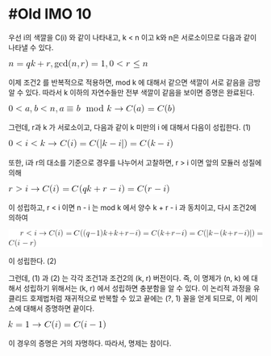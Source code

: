 # #Old IMO 10 #

우선 i의 색깔을 C(i) 와 같이 나타내고, k < n 이고 k와 n은 서로소이므로 다음과 같이 나타낼 수 있다.

![1](/woorim/imgs/37_1.gif)

이제 조건2 를 반복적으로 적용하면, mod k 에 대해서 같으면 색깔이 서로 같음을 금방 알 수 있다. 따라서 k 이하의 자연수들만
전부 색깔이 같음을 보이면 증명은 완료된다.

![2](/woorim/imgs/37_2.gif)

그런데, r과 k 가 서로소이고, 다음과 같이 k 미만의 i 에 대해서 다음이 성립한다. (1)

![3](/woorim/imgs/37_3.gif)

또한, i과 r의 대소를 기준으로 경우를 나누어서 고찰하면, r > i 이면 앞의 모듈러 성질에 의해

![4](/woorim/imgs/37_4.gif)

이 성립하고, r < i 이면 n - i 는 mod k 에서 양수 k + r - i 과 동치이고, 다시 조건2에 의하여 

![5](/woorim/imgs/37_5.gif)

이 성립한다. (2)

그런데, (1) 과 (2) 는 각각 조건1과 조건2의 (k, r) 버전이다. 즉, 이 명제가 (n, k) 에 대해서 성립하기 위해서는 (k, r) 에서 성립하면 충분함을
알 수 있다. 이 논리적 과정을 유클리드 호제법처럼 재귀적으로 반복할 수 있고 끝에는 (?, 1) 꼴을 얻게 되므로, 이 케이스에 대해서 증명하면 끝이다.

![6](/woorim/imgs/37_6.gif)

이 경우의 증명은 거의 자명하다. 따라서, 명제는 참이다.
